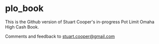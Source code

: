 # plo_book

This is the Github version of Stuart Cooper's
in-progress Pot Limit Omaha High Cash Book.

Comments and feedback to stuart.cooper@gmail.com
